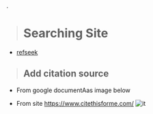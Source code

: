 
.


> #  Searching Site 


- [refseek ](https://www.refseek.com)  


> ## Add citation source

- From google documentAas image below 

- From  site https://www.citethisforme.com/
![it](https://user-images.githubusercontent.com/36210723/144644097-deae1cf7-845d-4b55-9093-f92085593314.png)
